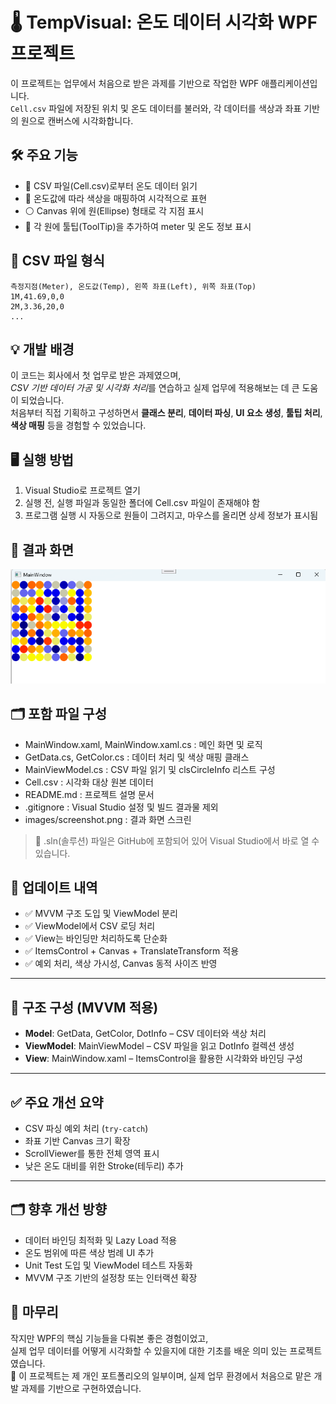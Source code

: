 
# 🌡️ TempVisual: 온도 데이터 시각화 WPF 프로젝트

이 프로젝트는 업무에서 처음으로 받은 과제를 기반으로 작업한 WPF 애플리케이션입니다.  
`Cell.csv` 파일에 저장된 위치 및 온도 데이터를 불러와, 각 데이터를 색상과 좌표 기반의 원으로 캔버스에 시각화합니다.

## 🛠️ 주요 기능
- 📂 CSV 파일(Cell.csv)로부터 온도 데이터 읽기
- 🎨 온도값에 따라 색상을 매핑하여 시각적으로 표현
- ⚪ Canvas 위에 원(Ellipse) 형태로 각 지점 표시
- 💬 각 원에 툴팁(ToolTip)을 추가하여 meter 및 온도 정보 표시

## 📁 CSV 파일 형식
```
측정지점(Meter), 온도값(Temp), 왼쪽 좌표(Left), 위쪽 좌표(Top)
1M,41.69,0,0
2M,3.36,20,0
...
```

## 💡 개발 배경
이 코드는 회사에서 첫 업무로 받은 과제였으며,  
*CSV 기반 데이터 가공 및 시각화 처리*를 연습하고 실제 업무에 적용해보는 데 큰 도움이 되었습니다.  
처음부터 직접 기획하고 구성하면서 **클래스 분리**, **데이터 파싱**, **UI 요소 생성**, **툴팁 처리**, **색상 매핑** 등을 경험할 수 있었습니다.

## 🖥️ 실행 방법
1. Visual Studio로 프로젝트 열기
2. 실행 전, 실행 파일과 동일한 폴더에 Cell.csv 파일이 존재해야 함
3. 프로그램 실행 시 자동으로 원들이 그려지고, 마우스를 올리면 상세 정보가 표시됨

## 📸 결과 화면
![온도 시각화 결과](images/screenshot.png)

## 🗂️ 포함 파일 구성
- MainWindow.xaml, MainWindow.xaml.cs : 메인 화면 및 로직
- GetData.cs, GetColor.cs : 데이터 처리 및 색상 매핑 클래스
- MainViewModel.cs : CSV 파일 읽기 및 clsCircleInfo 리스트 구성
- Cell.csv : 시각화 대상 원본 데이터
- README.md : 프로젝트 설명 문서
- .gitignore : Visual Studio 설정 및 빌드 결과물 제외
- images/screenshot.png : 결과 화면 스크린

> 📌 .sln(솔루션) 파일은 GitHub에 포함되어 있어 Visual Studio에서 바로 열 수 있습니다.

## 🔁 업데이트 내역

- ✅ MVVM 구조 도입 및 ViewModel 분리
- ✅ ViewModel에서 CSV 로딩 처리
- ✅ View는 바인딩만 처리하도록 단순화
- ✅ ItemsControl + Canvas + TranslateTransform 적용
- ✅ 예외 처리, 색상 가시성, Canvas 동적 사이즈 반영

---

## 🧱 구조 구성 (MVVM 적용)

- **Model**: GetData, GetColor, DotInfo – CSV 데이터와 색상 처리
- **ViewModel**: MainViewModel – CSV 파일을 읽고 DotInfo 컬렉션 생성
- **View**: MainWindow.xaml – ItemsControl을 활용한 시각화와 바인딩 구성

---

## ✅ 주요 개선 요약

- CSV 파싱 예외 처리 (`try-catch`)
- 좌표 기반 Canvas 크기 확장
- ScrollViewer를 통한 전체 영역 표시
- 낮은 온도 대비를 위한 Stroke(테두리) 추가

---

## 🗂️ 향후 개선 방향

- 데이터 바인딩 최적화 및 Lazy Load 적용
- 온도 범위에 따른 색상 범례 UI 추가
- Unit Test 도입 및 ViewModel 테스트 자동화
- MVVM 구조 기반의 설정창 또는 인터랙션 확장

## 🙌 마무리
작지만 WPF의 핵심 기능들을 다뤄본 좋은 경험이었고,  
실제 업무 데이터를 어떻게 시각화할 수 있을지에 대한 기초를 배운 의미 있는 프로젝트였습니다.  
📌 이 프로젝트는 제 개인 포트폴리오의 일부이며, 실제 업무 환경에서 처음으로 맡은 개발 과제를 기반으로 구현하였습니다.
